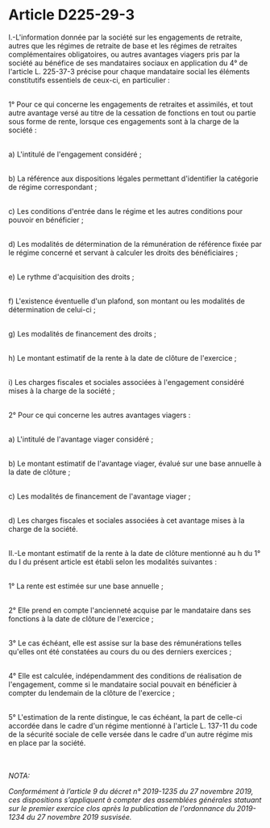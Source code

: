 # Article D225-29-3

<p>I.-L'information donnée par la société sur les engagements de retraite, autres que les régimes de retraite de base et les régimes de retraites complémentaires obligatoires, ou autres avantages viagers pris par la société au bénéfice de ses mandataires sociaux en application du 4° de l'article L. 225-37-3 précise pour chaque mandataire social les éléments constitutifs essentiels de ceux-ci, en particulier :<br/><br/>

1° Pour ce qui concerne les engagements de retraites et assimilés, et tout autre avantage versé au titre de la cessation de fonctions en tout ou partie sous forme de rente, lorsque ces engagements sont à la charge de la société :<br/><br/>

a) L'intitulé de l'engagement considéré ;<br/><br/>

b) La référence aux dispositions légales permettant d'identifier la catégorie de régime correspondant ;<br/><br/>

c) Les conditions d'entrée dans le régime et les autres conditions pour pouvoir en bénéficier ;<br/><br/>

d) Les modalités de détermination de la rémunération de référence fixée par le régime concerné et servant à calculer les droits des bénéficiaires ;<br/><br/>

e) Le rythme d'acquisition des droits ;<br/><br/>

f) L'existence éventuelle d'un plafond, son montant ou les modalités de détermination de celui-ci ;<br/><br/>

g) Les modalités de financement des droits ;<br/><br/>

h) Le montant estimatif de la rente à la date de clôture de l'exercice ;<br/><br/>

i) Les charges fiscales et sociales associées à l'engagement considéré mises à la charge de la société ;<br/><br/>

2° Pour ce qui concerne les autres avantages viagers :<br/><br/>

a) L'intitulé de l'avantage viager considéré ;<br/><br/>

b) Le montant estimatif de l'avantage viager, évalué sur une base annuelle à la date de clôture ;<br/><br/>

c) Les modalités de financement de l'avantage viager ;<br/><br/>

d) Les charges fiscales et sociales associées à cet avantage mises à la charge de la société.<br/><br/>

II.-Le montant estimatif de la rente à la date de clôture mentionné au h du 1° du I du présent article est établi selon les modalités suivantes :<br/><br/>

1° La rente est estimée sur une base annuelle ;<br/><br/>

2° Elle prend en compte l'ancienneté acquise par le mandataire dans ses fonctions à la date de clôture de l'exercice ;<br/><br/>

3° Le cas échéant, elle est assise sur la base des rémunérations telles qu'elles ont été constatées au cours du ou des derniers exercices ;<br/><br/>

4° Elle est calculée, indépendamment des conditions de réalisation de l'engagement, comme si le mandataire social pouvait en bénéficier à compter du lendemain de la clôture de l'exercice ;<br/><br/>

5° L'estimation de la rente distingue, le cas échéant, la part de celle-ci accordée dans le cadre d'un régime mentionné à l'article L. 137-11 du code de la sécurité sociale de celle versée dans le cadre d'un autre régime mis en place par la société.</p><br/><br/><i>NOTA:<p>Conformément à l’article 9 du décret n° 2019-1235 du 27 novembre 2019, ces dispositions s’appliquent à compter des assemblées générales statuant sur le premier exercice clos après la publication de l'ordonnance du 2019-1234 du 27 novembre 2019 susvisée.</p></i>